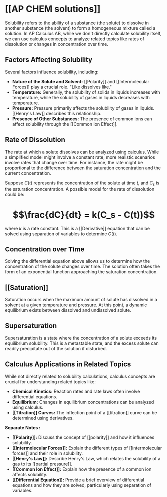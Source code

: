 # [[AP CHEM solutions]]
Solubility refers to the ability of a substance (the solute) to dissolve in another substance (the solvent) to form a homogeneous mixture called a solution.  In AP Calculus AB, while we don't directly calculate solubility itself, we can use calculus concepts to analyze related topics like rates of dissolution or changes in concentration over time.

## Factors Affecting Solubility

Several factors influence solubility, including:

* **Nature of the Solute and Solvent:**  [[Polarity]] and [[Intermolecular Forces]] play a crucial role. "Like dissolves like."
* **Temperature:**  Generally, the solubility of solids in liquids increases with temperature, while the solubility of gases in liquids decreases with temperature.
* **Pressure:**  Pressure primarily affects the solubility of gases in liquids.  [[Henry's Law]] describes this relationship.
* **Presence of Other Substances:**  The presence of common ions can affect solubility through the [[Common Ion Effect]].


## Rate of Dissolution

The rate at which a solute dissolves can be analyzed using calculus. While a simplified model might involve a constant rate, more realistic scenarios involve rates that change over time.  For instance, the rate might be proportional to the difference between the saturation concentration and the current concentration.

Suppose $C(t)$ represents the concentration of the solute at time $t$, and $C_s$ is the saturation concentration. A possible model for the rate of dissolution could be:

# $$\frac{dC}{dt} = k(C_s - C(t))$$

where $k$ is a rate constant.  This is a [[Derivative]] equation that can be solved using separation of variables to determine $C(t)$.


## Concentration over Time

Solving the differential equation above allows us to determine how the concentration of the solute changes over time.  The solution often takes the form of an exponential function approaching the saturation concentration.

## [[Saturation]]

Saturation occurs when the maximum amount of solute has dissolved in a solvent at a given temperature and pressure. At this point, a dynamic equilibrium exists between dissolved and undissolved solute.


## Supersaturation

Supersaturation is a state where the concentration of a solute exceeds its equilibrium solubility. This is a metastable state, and the excess solute can readily precipitate out of the solution if disturbed.


## Calculus Applications in Related Topics

While not directly related to solubility calculations, calculus concepts are crucial for understanding related topics like:

* **Chemical Kinetics:**  Reaction rates and rate laws often involve differential equations.
* **Equilibrium:**  Changes in equilibrium concentrations can be analyzed using calculus.
* **[[Titration]] Curves:**  The inflection point of a [[titration]] curve can be determined using derivatives.


**Separate Notes :**

* **[[Polarity]]:**  Discuss the concept of [[polarity]] and how it influences solubility.
* **[[Intermolecular Forces]]:** Explain the different types of [[intermolecular forces]] and their role in solubility.
* **[[Henry's Law]]:** Describe Henry's Law, which relates the solubility of a gas to its [[partial pressure]].
* **[[Common Ion Effect]]:** Explain how the presence of a common ion affects solubility.
* **[[Differential Equation]]:**  Provide a brief overview of differential equations and how they are solved, particularly using separation of variables.
